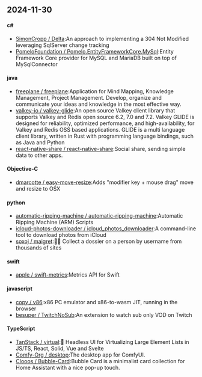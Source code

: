 ## 2024-11-30
#### c#
* [SimonCropp / Delta](https://github.com/SimonCropp/Delta):An approach to implementing a 304 Not Modified leveraging SqlServer change tracking
* [PomeloFoundation / Pomelo.EntityFrameworkCore.MySql](https://github.com/PomeloFoundation/Pomelo.EntityFrameworkCore.MySql):Entity Framework Core provider for MySQL and MariaDB built on top of MySqlConnector
#### java
* [freeplane / freeplane](https://github.com/freeplane/freeplane):Application for Mind Mapping, Knowledge Management, Project Management. Develop, organize and communicate your ideas and knowledge in the most effective way.
* [valkey-io / valkey-glide](https://github.com/valkey-io/valkey-glide):An open source Valkey client library that supports Valkey and Redis open source 6.2, 7.0 and 7.2. Valkey GLIDE is designed for reliability, optimized performance, and high-availability, for Valkey and Redis OSS based applications. GLIDE is a multi language client library, written in Rust with programming language bindings, such as Java and Python
* [react-native-share / react-native-share](https://github.com/react-native-share/react-native-share):Social share, sending simple data to other apps.
#### Objective-C
* [dmarcotte / easy-move-resize](https://github.com/dmarcotte/easy-move-resize):Adds "modifier key + mouse drag" move and resize to OSX
#### python
* [automatic-ripping-machine / automatic-ripping-machine](https://github.com/automatic-ripping-machine/automatic-ripping-machine):Automatic Ripping Machine (ARM) Scripts
* [icloud-photos-downloader / icloud_photos_downloader](https://github.com/icloud-photos-downloader/icloud_photos_downloader):A command-line tool to download photos from iCloud
* [soxoj / maigret](https://github.com/soxoj/maigret):🕵️‍♂️ Collect a dossier on a person by username from thousands of sites
#### swift
* [apple / swift-metrics](https://github.com/apple/swift-metrics):Metrics API for Swift
#### javascript
* [copy / v86](https://github.com/copy/v86):x86 PC emulator and x86-to-wasm JIT, running in the browser
* [besuper / TwitchNoSub](https://github.com/besuper/TwitchNoSub):An extension to watch sub only VOD on Twitch
#### TypeScript
* [TanStack / virtual](https://github.com/TanStack/virtual):🤖 Headless UI for Virtualizing Large Element Lists in JS/TS, React, Solid, Vue and Svelte
* [Comfy-Org / desktop](https://github.com/Comfy-Org/desktop):The desktop app for ComfyUI.
* [Clooos / Bubble-Card](https://github.com/Clooos/Bubble-Card):Bubble Card is a minimalist card collection for Home Assistant with a nice pop-up touch.
